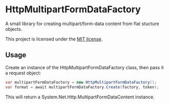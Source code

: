 # HttpMultipartFormDataFactory

A small library for creating multipart/form-data content from flat stucture objects.

This project is licensed under the [MIT license](LICENSE).

## Usage

Create an instance of the HttpMultipartFormDataFactory class, then pass it a request object:

```cs
var multipartFormDataFactory = new HttpMultipartFormDataFactory();
var format = await multipartFormDataFactory.Create(factory, token);
```

This will return a System.Net.Http.MultipartFormDataContent instance.
